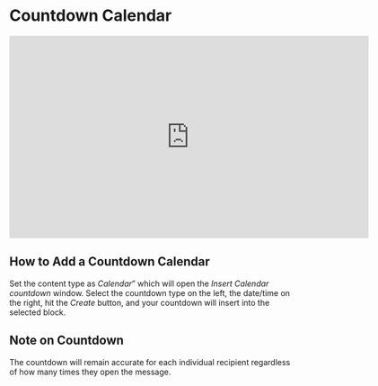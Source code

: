 # Countdown Calendar

<iframe src="https://player.vimeo.com/video/174788299" width="640" height="360" frameborder="0" webkitallowfullscreen mozallowfullscreen allowfullscreen></iframe>

## How to Add a Countdown Calendar

Set the content type as _Calendar_” which will open the _Insert Calendar countdown_ window. 
Select the countdown type on the left, the date/time on the right, hit the _Create_ button, 
and your countdown will insert into the selected block.

## Note on Countdown

The countdown will remain accurate for each individual recipient regardless of how many times they open the message. 
